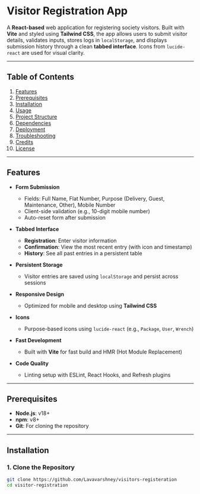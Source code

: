 # Visitor Registration App

A **React-based** web application for registering society visitors. Built with **Vite** and styled using **Tailwind CSS**, the app allows users to submit visitor details, validates inputs, stores logs in `localStorage`, and displays submission history through a clean **tabbed interface**. Icons from `lucide-react` are used for visual clarity.

---

## Table of Contents

1. [Features](#features)  
2. [Prerequisites](#prerequisites)  
3. [Installation](#installation)  
4. [Usage](#usage)  
5. [Project Structure](#project-structure)  
6. [Dependencies](#dependencies)  
7. [Deployment](#deployment)  
8. [Troubleshooting](#troubleshooting)  
9. [Credits](#credits)  
10. [License](#license)  

---

## Features

- **Form Submission**  
  - Fields: Full Name, Flat Number, Purpose (Delivery, Guest, Maintenance, Other), Mobile Number  
  - Client-side validation (e.g., 10-digit mobile number)  
  - Auto-reset form after submission  

- **Tabbed Interface**  
  - **Registration**: Enter visitor information  
  - **Confirmation**: View the most recent entry (with icon and timestamp)  
  - **History**: See all past entries in a persistent table  

- **Persistent Storage**  
  - Visitor entries are saved using `localStorage` and persist across sessions  

- **Responsive Design**  
  - Optimized for mobile and desktop using **Tailwind CSS**

- **Icons**  
  - Purpose-based icons using `lucide-react` (e.g., `Package`, `User`, `Wrench`)

- **Fast Development**  
  - Built with **Vite** for fast build and HMR (Hot Module Replacement)

- **Code Quality**  
  - Linting setup with ESLint, React Hooks, and Refresh plugins

---

## Prerequisites

- **Node.js**: v18+  
- **npm**: v8+  
- **Git**: For cloning the repository

---

## Installation

### 1. Clone the Repository

```bash
git clone https://github.com/Lavavarshney/visitors-registeration
cd visitor-registration
